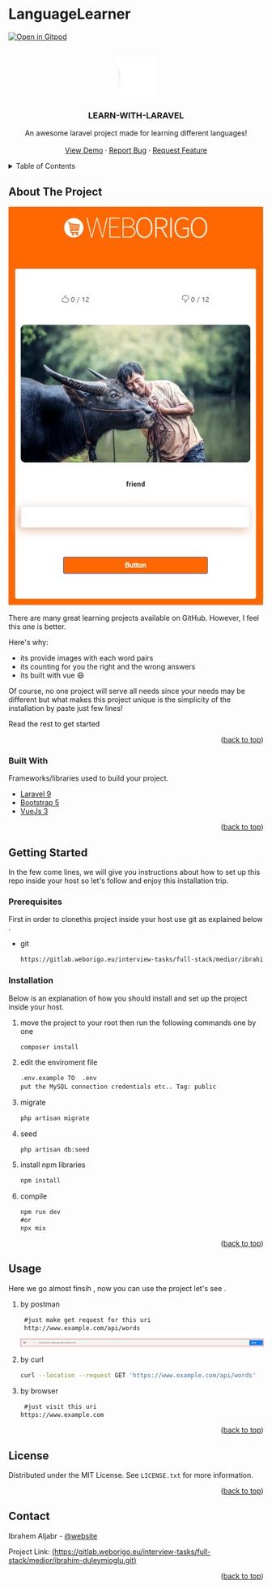 # LanguageLearner

<div id="top"></div>

[![Open in Gitpod](https://gitpod.io/button/open-in-gitpod.svg)](https://gitpod.io/#https://gitlab.weborigo.eu/interview-tasks/full-stack/medior/ibrahim-duleymioglu/-/tree/20221112_dev-ibrahim-duleymioglu)


<!-- PROJECT LOGO -->

<br />
<div align="center">
    <img src="readme/logo.png" alt="Logo" width="80" height="80">
</div>

<h3 align="center">LEARN-WITH-LARAVEL</h3>

<p align="center">
    An awesome laravel project made for learning different languages!
    <br />
    <br />
    <a href="https://gitpod.io/#https://gitlab.weborigo.eu/interview-tasks/full-stack/medior/ibrahim-duleymioglu/-/tree/20221112_dev-ibrahim-duleymioglu">View Demo</a>
    ·
    <a href="https://gitlab.weborigo.eu/interview-tasks/full-stack/medior/ibrahim-duleymioglu/-/issues">Report Bug</a>
    ·
    <a href="https://gitlab.weborigo.eu/interview-tasks/full-stack/medior/ibrahim-duleymioglu/-/merge_requests">Request Feature</a>
  </p>
</div>

<!-- TABLE OF CONTENTS -->

<details>
  <summary>Table of Contents</summary>
  <ol>
    <li>
      <a href="#about-the-project">About The Project</a>
      <ul>
        <li><a href="#built-with">Built With</a></li>
      </ul>
    </li>
    <li>
      <a href="#getting-started">Getting Started</a>
      <ul>
        <li><a href="#prerequisites">Prerequisites</a></li>
        <li><a href="#installation">Installation</a></li>
      </ul>
    </li>
    <li><a href="#usage">Usage</a></li>
    <li><a href="#license">License</a></li>
    <li><a href="#contact">Contact</a></li>
    
  </ol>
</details>

<!-- ABOUT THE PROJECT -->

## About The Project

![](readme/screenshot.png)

There are many great learning projects available on GitHub. However, I feel this one is better.

Here's why:

* its provide images with each word pairs 
* its counting for you the right and the wrong answers
* its built with vue :smile:

Of course, no one project will serve all needs since your needs may be different but what makes this project unique is the simplicity of the installation by paste just few lines!

Read the rest to get started

<p align="right">(<a href="#top">back to top</a>)</p>

### Built With

Frameworks/libraries used to build your project.

* [Laravel 9](https://laravel.com)
* [Bootstrap 5](https://getbootstrap.com)
* [VueJs 3](https://vuejs.org)

<p align="right">(<a href="#top">back to top</a>)</p>

<!-- GETTING STARTED -->

## Getting Started

In the few come lines, we will give you instructions about how to set up this repo inside your host so let's follow and enjoy this installation trip.

### Prerequisites

First in order to clonethis project inside your host use git as explained below .

- git 
  
  ```sh
  https://gitlab.weborigo.eu/interview-tasks/full-stack/medior/ibrahim-duleymioglu.git
  ```

### Installation

Below is an explanation of how you should install and set up the project inside your host.

1. move the project to your root then run the following commands one by one 
   
   ```sh
   composer install 
   ```

2. edit the enviroment file
   
   ```sh
   .env.example TO  .env 
   put the MySQL connection credentials etc.. Tag: public
   ```

3. migrate 
   
   ```sh
   php artisan migrate
   ```

4. seed
   
   ```shell
   php artisan db:seed
   ```

5. install npm libraries
   
   ```sh
   npm install
   ```

6. compile 
   
   ```shell
   npm run dev
   #or
   npx mix 
   ```

<p align="right">(<a href="#top">back to top</a>)</p>

<!-- USAGE EXAMPLES -->

## Usage

Here we go almost finsih , now you can use the project let's see  .

1. by postman
   
   ```shell
    #just make get request for this uri 
    http://www.example.com/api/words
   ```
   
   ![](readme/postman.png)
   
   

2. by curl
   
   ```sh
   curl --location --request GET 'https://www.example.com/api/words'
   ```

3. by browser
   
   ```shell
    #just visit this uri 
   https://www.example.com
   ```


<p align="right">(<a href="#top">back to top</a>)</p>

<!-- LICENSE -->

## License

Distributed under the MIT License. See `LICENSE.txt` for more information.

<p align="right">(<a href="#top">back to top</a>)</p>

<!-- CONTACT -->

## Contact

Ibrahem Aljabr - [@website](https://ibrahem.org) 

Project Link: [(https://gitlab.weborigo.eu/interview-tasks/full-stack/medior/ibrahim-duleymioglu.git)](https://gitlab.weborigo.eu/interview-tasks/full-stack/medior/ibrahim-duleymioglu.git)

<p align="right">(<a href="#top">back to top</a>)</p>
